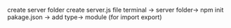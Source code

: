 create server folder
create server.js file 
terminal -> server folder-> npm init
pakage.json -> add type-> module (for import export) 
